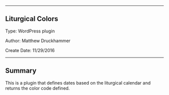 -----------------------------------------------------
Liturgical Colors
-----------------------------------------------------
Type: WordPress plugin

Author: Matthew Druckhammer

Create Date: 11/29/2016


-----------------------------------------------------
Summary
-----------------------------------------------------
This is a plugin that defines dates based on the liturgical calendar and returns the color code defined. 


